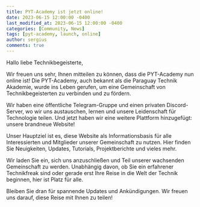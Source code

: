 ```yaml
---
title: PYT-Academy ist jetzt online!
date: 2023-06-15 12:00:00 -0400
last_modified_at: 2023-06-15 12:00:00 -0400
categories: [Community, News]
tags: [pyt-academy, launch, online]
author: sergius
comments: true
---
```


Hallo liebe Technikbegeisterte,

Wir freuen uns sehr, Ihnen mitteilen zu können, dass die PYT-Academy nun online ist! Die PYT-Academy, auch bekannt als die Paraguay Technik Akademie, wurde ins Leben gerufen, um eine Gemeinschaft von Technikbegeisterten zu verbinden und zu fördern.

Wir haben eine öffentliche Telegram-Gruppe und einen privaten Discord-Server, wo wir uns austauschen, lernen und unsere Leidenschaft für Technologie teilen. Und jetzt haben wir eine weitere Plattform hinzugefügt: unsere brandneue Website!

Unser Hauptziel ist es, diese Website als Informationsbasis für alle Interessierten und Mitglieder unserer Gemeinschaft zu nutzen. Hier finden Sie Neuigkeiten, Updates, Tutorials, Projektberichte und vieles mehr.

Wir laden Sie ein, sich uns anzuschließen und Teil unserer wachsenden Gemeinschaft zu werden. Unabhängig davon, ob Sie ein erfahrener Technikfreak sind oder gerade erst Ihre Reise in die Welt der Technik beginnen, hier ist Platz für alle.

Bleiben Sie dran für spannende Updates und Ankündigungen. Wir freuen uns darauf, diese Reise mit Ihnen zu teilen!
